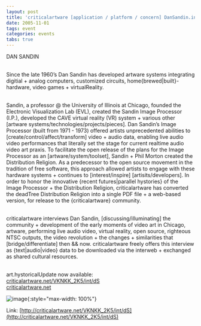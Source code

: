 ```yaml
---
layout: post
title: 'criticalartware [application / platform / concern] DanSandin.interview'
date: 2005-11-01
tags: event
categories: events
tabs: true
---
```


DAN SANDIN<br><br>

Since the late 1960&rsquo;s Dan Sandin has developed artware systems integrating digitial + analog computers, customized circuits, home{brewed|built}-hardware, video games + virtualReality.<br><br>

Sandin, a professor @ the University of Illinois at Chicago, founded the Electronic Visualization Lab (EVL), created the Sandin Image Processor (I.P.), developed the CAVE virtual reality (VR) system + various other [artware systems/technologies/projects/pieces]. Dan Sandin&rsquo;s Image Processor (built from 1971 - 1973) offered artists unprecedented abilities to [create/control/affect/transform] video + audio data, enabling live audio video performances that literally set the stage for current realtime audio video art praxis. To facilitate the open release of the plans for the Image Processor as an [artware/system/toolset], Sandin + Phil Morton created the Distribution Religion. As a predecessor to the open source movement in the tradition of free software, this approach allowed artists to engage with these hardware systems + continues to [interest/inspire] [artisits/developers]. In order to honor the innovative {recent futures|parallel hystories} of the Image Processor + the Distribution Religion, criticalartware has converted the deadTree Distribution Religion into a single PDF file + a web-based version, for release to the {criticalartware} community.<br><br>

criticalartware interviews Dan Sandin, [discussing/illuminating] the community + development of the early moments of video art in Chicago, artware, performing live audio video, virtual reality, open source, righteous NTSC outputs, the video revolution + the changes + similarities that [bridge/differentiate] then &amp;&amp; now. criticalartware freely offers this interview as {text|audio|video} data to be downloaded via the interweb + exchanged as shared cultural resources.<br><br>

art.hystoricalUpdate now available:<br>
<a href="http://criticalartware.net/VKNKK_2K5/int/dS">criticalartware.net/VKNKK_2K5/int/dS</a><br>
<a href="http://criticalartware.net">criticalartware.net</a>

![image](https://www.evl.uic.edu/output/originals/dan02.jpg-srcw.jpg){:style="max-width: 100%"}


Link: [http://criticalartware.net/VKNKK_2K5/int/dS](http://criticalartware.net/VKNKK_2K5/int/dS)
